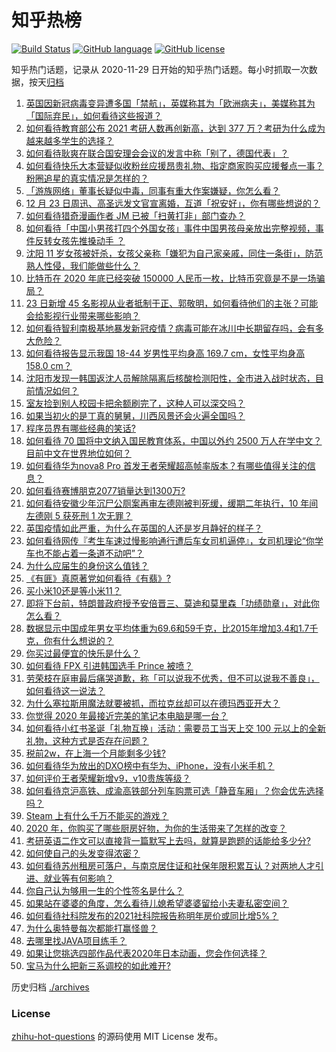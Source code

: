 # 知乎热榜
[![Build Status](https://github.com/ToWeLong/zhihu-hot-questions/workflows/CI/badge.svg)](https://github.com/ToWeLong/zhihu-hot-questions/actions)
[![GitHub language](https://img.shields.io/badge/language-golang-orange.svg)](https://golang.org/)
[![GitHub license](https://img.shields.io/github/license/ToWeLong/zhihu-hot-questions)](https://github.com/ToWeLong/zhihu-hot-questions/blob/main/LICENSE)

知乎热门话题，记录从 2020-11-29 日开始的知乎热门话题。每小时抓取一次数据，按天[归档](./archives)

<!-- BEGIN -->

1. [英国因新冠病毒变异遭多国「禁航」，英媒称其为「欧洲病夫」，美媒称其为「国际弃民」，如何看待这些报道？](https://www.zhihu.com/question/435986866)
1. [如何看待教育部公布 2021 考研人数再创新高，达到 377 万？考研为什么成为越来越多学生的选择？](https://www.zhihu.com/question/436124082)
1. [如何看待耿爽在联合国安理会会议的发言中称「别了，德国代表」？](https://www.zhihu.com/question/436128707)
1. [如何看待快乐大本营疑似收粉丝应援昂贵礼物、指定商家购买应援餐点一事？粉圈追星的真实情况是怎样的？](https://www.zhihu.com/question/435913913)
1. [「游族网络」董事长疑似中毒，同事有重大作案嫌疑，你怎么看？](https://www.zhihu.com/question/436136515)
1. [12 月 23 日周迅、高圣远发文官宣离婚，互道「祝安好」，你有哪些想说的？](https://www.zhihu.com/question/436116521)
1. [如何看待猎奇漫画作者 JM 已被「扫黄打非」部门查办？](https://www.zhihu.com/question/436168334)
1. [如何看待「中国小男孩打四个外国女孩」事件中国男孩母亲放出完整视频，事件反转女孩先推搡动手 ？](https://www.zhihu.com/question/436149547)
1. [沈阳 11 岁女孩被奸杀，女孩父亲称「嫌犯为自己家亲戚，同住一条街」，防范熟人性侵，我们能做些什么？](https://www.zhihu.com/question/436058156)
1. [比特币在 2020 年底已经突破 150000 人民币一枚，比特币究竟是不是一场骗局？](https://www.zhihu.com/question/435820949)
1. [23 日新增 45 名影视从业者抵制于正、郭敬明，如何看待他们的主张？可能会给影视行业带来哪些影响？](https://www.zhihu.com/question/436094086)
1. [如何看待智利南极基地暴发新冠疫情？病毒可能在冰川中长期留存吗，会有多大危险？](https://www.zhihu.com/question/435977700)
1. [如何看待报告显示我国 18-44 岁男性平均身高 169.7 cm，女性平均身高 158.0 cm？](https://www.zhihu.com/question/436103283)
1. [沈阳市发现一韩国返沈人员解除隔离后核酸检测阳性，全市进入战时状态，目前情况如何？](https://www.zhihu.com/question/436134088)
1. [室友捡到别人校园卡把余额刷完了，这种人可以深交吗？](https://www.zhihu.com/question/434283173)
1. [如果当初火的是丁真的舅舅，川西风景还会火遍全国吗？](https://www.zhihu.com/question/433165515)
1. [程序员界有哪些经典的笑话?](https://www.zhihu.com/question/39441398)
1. [如何看待 70 国将中文纳入国民教育体系，中国以外约 2500 万人在学中文？目前中文在世界地位如何？](https://www.zhihu.com/question/435994804)
1. [如何看待华为nova8 Pro 首发王者荣耀超高帧率版本？有哪些值得关注的信息？](https://www.zhihu.com/question/436139802)
1. [如何看待赛博朋克2077销量达到1300万?](https://www.zhihu.com/question/436095282)
1. [如何看待安徽少年沉尸公厕案再审左德刚被判死缓，缓期二年执行，10 年间左德刚 5 获死刑 1 次无罪？](https://www.zhihu.com/question/436104705)
1. [英国疫情如此严重，为什么在英国的人还是岁月静好的样子？](https://www.zhihu.com/question/436007016)
1. [如何看待网传『考生车速过慢影响通行遭后车女司机逼停』，女司机理论“你学车也不能占着一条道不动吧”？](https://www.zhihu.com/question/435576549)
1. [为什么应届生的身份这么值钱？](https://www.zhihu.com/question/296366864)
1. [《有匪》真原著党如何看待《有翡》?](https://www.zhihu.com/question/435989146)
1. [买小米10还是等小米11？](https://www.zhihu.com/question/429543310)
1. [即将下台前，特朗普政府授予安倍晋三、莫迪和莫里森「功绩勋章」，对此你怎么看？](https://www.zhihu.com/question/435982189)
1. [数据显示中国成年男女平均体重为69.6和59千克，比2015年增加3.4和1.7千克，你有什么想说的？](https://www.zhihu.com/question/436100819)
1. [你买过最便宜的快乐是什么？](https://www.zhihu.com/question/421788338)
1. [如何看待 FPX 引进韩国选手 Prince 被喷？](https://www.zhihu.com/question/435961968)
1. [劳荣枝在庭审最后痛哭道歉，称「可以说我不优秀，但不可以说我不善良」，如何看待这一说法？](https://www.zhihu.com/question/436064488)
1. [为什么塞拉斯用魔法就要被抓，而拉克丝却可以在德玛西亚开大？](https://www.zhihu.com/question/366815748)
1. [你觉得 2020 年最接近完美的笔记本电脑是哪一台？](https://www.zhihu.com/question/435273110)
1. [如何看待小红书圣诞「礼物互换」活动：需要员工当天上交 100 元以上的全新礼物，这种方式是否存在问题？](https://www.zhihu.com/question/436157769)
1. [税前2w，在上海一个月能剩多少钱?](https://www.zhihu.com/question/434022384)
1. [如何看待华为放出的DXO榜中有华为、iPhone，没有小米手机？](https://www.zhihu.com/question/435839303)
1. [如何评价王者荣耀新增v9，v10贵族等级？](https://www.zhihu.com/question/435422625)
1. [如何看待京沪高铁、成渝高铁部分列车购票可选「静音车厢」？你会优先选择吗？](https://www.zhihu.com/question/436030763)
1. [Steam 上有什么千万不能买的游戏？](https://www.zhihu.com/question/41241675)
1. [2020 年，你购买了哪些厨房好物，为你的生活带来了怎样的改变？](https://www.zhihu.com/question/433875783)
1. [考研英语二作文可以直接背一篇默写上去吗，就算是跑题的话能给多少分?](https://www.zhihu.com/question/427204513)
1. [如何使自己的头发变得浓密？](https://www.zhihu.com/question/37357338)
1. [如何看待苏州租房可落户，与南京居住证和社保年限积累互认？对两地人才引进、就业等有何影响？](https://www.zhihu.com/question/435984319)
1. [你自己认为够用一生的个性签名是什么？](https://www.zhihu.com/question/435362231)
1. [如果站在婆婆的角度，怎么看待儿媳希望婆婆留给小夫妻私密空间？](https://www.zhihu.com/question/429835941)
1. [如何看待社科院发布的2021社科院报告称明年房价或同比增5%？](https://www.zhihu.com/question/435956295)
1. [为什么奥特曼每次都能打赢怪兽？](https://www.zhihu.com/question/433984330)
1. [去哪里找JAVA项目练手？](https://www.zhihu.com/question/427212878)
1. [如果让您挑选四部作品代表2020年日本动画，您会作何选择？](https://www.zhihu.com/question/434129462)
1. [宝马为什么把新三系调校的如此难开?](https://www.zhihu.com/question/424847538)

<!-- END -->

历史归档 [./archives](./archives)


### License
[zhihu-hot-questions](https://github.com/towelong/zhihu-hot-questions) 的源码使用 MIT License 发布。